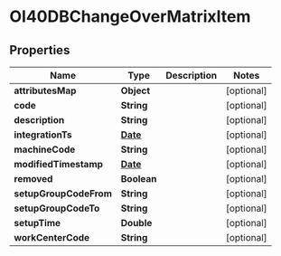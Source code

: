 
# OI40DBChangeOverMatrixItem

## Properties
Name | Type | Description | Notes
------------ | ------------- | ------------- | -------------
**attributesMap** | **Object** |  |  [optional]
**code** | **String** |  |  [optional]
**description** | **String** |  |  [optional]
**integrationTs** | [**Date**](Date.md) |  |  [optional]
**machineCode** | **String** |  |  [optional]
**modifiedTimestamp** | [**Date**](Date.md) |  |  [optional]
**removed** | **Boolean** |  |  [optional]
**setupGroupCodeFrom** | **String** |  |  [optional]
**setupGroupCodeTo** | **String** |  |  [optional]
**setupTime** | **Double** |  |  [optional]
**workCenterCode** | **String** |  |  [optional]



